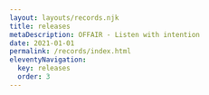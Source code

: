 ```yaml
---
layout: layouts/records.njk
title: releases
metaDescription: OFFAIR - Listen with intention
date: 2021-01-01
permalink: /records/index.html
eleventyNavigation:
  key: releases
  order: 3
---
```

